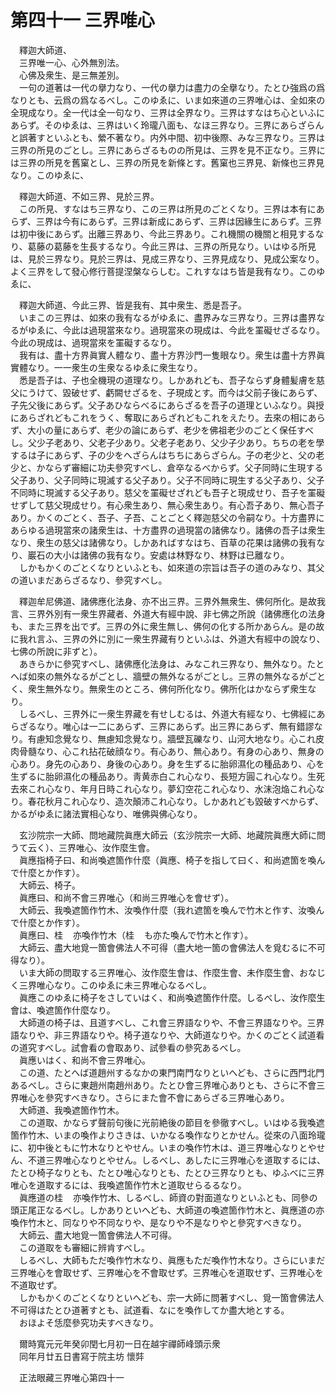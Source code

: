 # 第四十一 三界唯心
　釋迦大師道、  
　三界唯一心、心外無別法。  
　心佛及衆生、是三無差別。  
　一句の道著は一代の擧力なり、一代の擧力は盡力の全擧なり。たとひ強爲の爲なりとも、云爲の爲なるべし。このゆゑに、いま如來道の三界唯心は、全如來の全現成なり。全一代は全一句なり、三界は全界なり。三界はすなはち心といふにあらず。そのゆゑは、三界はいく玲瓏八面も、なほ三界なり。三界にあらざらんと誤著すといふとも、縈不著なり。内外中間、初中後際、みな三界なり。三界は三界の所見のごとし。三界にあらざるものの所見は、三界を見不正なり。三界には三界の所見を舊窠とし、三界の所見を新條とす。舊窠也三界見、新條也三界見なり。このゆゑに、  
  
　釋迦大師道、不如三界、見於三界。  
　この所見、すなはち三界なり、この三界は所見のごとくなり。三界は本有にあらず、三界は今有にあらず。三界は新成にあらず、三界は因緣生にあらず。三界は初中後にあらず。出離三界あり、今此三界あり。これ機關の機關と相見するなり、葛藤の葛藤を生長するなり。今此三界は、三界の所見なり。いはゆる所見は、見於三界なり。見於三界は、見成三界なり、三界見成なり、見成公案なり。よく三界をして發心修行菩提涅槃ならしむ。これすなはち皆是我有なり。このゆゑに、  
  
　釋迦大師道、今此三界、皆是我有、其中衆生、悉是吾子。  
　いまこの三界は、如來の我有なるがゆゑに、盡界みな三界なり。三界は盡界なるがゆゑに、今此は過現當來なり。過現當來の現成は、今此を罣礙せざるなり。今此の現成は、過現當來を罣礙するなり。  
　我有は、盡十方界眞實人體なり、盡十方界沙門一隻眼なり。衆生は盡十方界眞實體なり。一一衆生の生衆なるゆゑに衆生なり。  
　悉是吾子は、子也全機現の道理なり。しかあれども、吾子ならず身體髪膚を慈父にうけて、毀破せず、虧闕せざるを、子現成とす。而今は父前子後にあらず、子先父後にあらず。父子あひならべるにあらざるを吾子の道理といふなり。與授にあらざれどもこれをうく、奪取にあらざれどもこれをえたり。去來の相にあらず、大小の量にあらず、老少の論にあらず、老少を佛祖老少のごとく保任すべし。父少子老あり、父老子少あり。父老子老あり、父少子少あり。ちちの老を學するは子にあらず、子の少をへざらんはちちにあらざらん。子の老少と、父の老少と、かならず審細に功夫參究すべし、倉卒なるべからず。父子同時に生現する父子あり、父子同時に現滅する父子あり。父子不同時に現生する父子あり、父子不同時に現滅する父子あり。慈父を罣礙せざれども吾子と現成せり、吾子を罣礙せずして慈父現成せり。有心衆生あり、無心衆生あり。有心吾子あり、無心吾子あり。かくのごとく、吾子、子吾、ことごとく釋迦慈父の令嗣なり。十方盡界にあらゆる過現當來の諸衆生は、十方盡界の過現當の諸佛なり。諸佛の吾子は衆生なり、衆生の慈父は諸佛なり。しかあればすなはち、百草の花果は諸佛の我有なり、巖石の大小は諸佛の我有なり。安處は林野なり、林野は已離なり。  
　しかもかくのごとくなりといふとも、如來道の宗旨は吾子の道のみなり、其父の道いまだあらざるなり、參究すべし。  
  
　釋迦牟尼佛道、諸佛應化法身、亦不出三界。三界外無衆生、佛何所化。是故我言、三界外別有一衆生界藏者、外道大有經中說、非七佛之所說（諸佛應化の法身も、また三界を出でず。三界の外に衆生無し、佛何の化する所かあらん。是の故に我れ言ふ、三界の外に別に一衆生界藏有りといふは、外道大有經中の說なり、七佛の所說に非ずと）。  
　あきらかに參究すべし、諸佛應化法身は、みなこれ三界なり、無外なり。たとへば如來の無外なるがごとし、牆壁の無外なるがごとし。三界の無外なるがごとく、衆生無外なり。無衆生のところ、佛何所化なり。佛所化はかならず衆生なり。  
　しるべし、三界外に一衆生界藏を有せしむるは、外道大有經なり、七佛經にあらざるなり。唯心は一二にあらず、三界にあらず。出三界にあらず、無有錯謬なり。有慮知念覺なり、無慮知念覺なり。牆壁瓦礫なり、山河大地なり。心これ皮肉骨髓なり、心これ拈花破顔なり。有心あり、無心あり。有身の心あり、無身の心あり。身先の心あり、身後の心あり。身を生ずるに胎卵濕化の種品あり、心を生ずるに胎卵濕化の種品あり。靑黄赤白これ心なり、長短方圓これ心なり。生死去來これ心なり、年月日時これ心なり。夢幻空花これ心なり、水沫泡焔これ心なり。春花秋月これ心なり、造次顛沛これ心なり。しかあれども毀破すべからず、かるがゆゑに諸法實相心なり、唯佛與佛心なり。  
  
　玄沙院宗一大師、問地藏院眞應大師云（玄沙院宗一大師、地藏院眞應大師に問うて云く）、三界唯心、汝作麼生會。  
　眞應指椅子曰、和尚喚遮箇作什麼（眞應、椅子を指して曰く、和尚遮箇を喚んで什麼とか作す）。  
　大師云、椅子。  
　眞應曰、和尚不會三界唯心（和尚三界唯心を會せず）。  
　大師云、我喚遮箇作竹木、汝喚作什麼（我れ遮箇を喚んで竹木と作す、汝喚んで什麼とか作す）。  
　眞應曰、桂<img width="16" height="16" src="_cDtYY1o.png" border="0">亦喚作竹木（桂<img width="16" height="16" src="_cDtYY1o.png" border="0">も亦た喚んで竹木と作す）。  
　大師云、盡大地覓一箇會佛法人不可得（盡大地一箇の會佛法人を覓むるに不可得なり）。  
　いま大師の問取する三界唯心、汝作麼生會は、作麼生會、未作麼生會、おなじく三界唯心なり。このゆゑに未三界唯心なるべし。  
　眞應このゆゑに椅子をさしていはく、和尚喚遮箇作什麼。しるべし、汝作麼生會は、喚遮箇作什麼なり。  
　大師道の椅子は、且道すべし、これ會三界語なりや、不會三界語なりや。三界語なりや、非三界語なりや。椅子道なりや、大師道なりや。かくのごとく試道看の道究すべし。試會看の會取あり、試參看の參究あるべし。  
　眞應いはく、和尚不會三界唯心。  
　この道、たとへば道趙州するなかの東門南門なりといへども、さらに西門北門あるべし。さらに東趙州南趙州あり。たとひ會三界唯心ありとも、さらに不會三界唯心を參究すべきなり。さらにまた會不會にあらざる三界唯心あり。  
　大師道、我喚遮箇作竹木。  
　この道取、かならず聲前句後に光前絶後の節目を參徹すべし。いはゆる我喚遮箇作竹木、いまの喚作よりさきは、いかなる喚作なりとかせん。從來の八面玲瓏に、初中後ともに竹木なりとやせん。いまの喚作竹木は、道三界唯心なりとやせん、不道三界唯心なりとやせん。しるべし、あしたに三界唯心を道取するには、たとひ椅子なりとも、たとひ唯心なりとも、たとひ三界なりとも、ゆふべに三界唯心を道取するには、我喚遮箇作竹木と道取せらるるなり。  
　眞應道の桂<img width="16" height="16" src="_cDtYY1o.png" border="0">亦喚作竹木、しるべし、師資の對面道なりといふとも、同參の頭正尾正なるべし。しかありといへども、大師道の喚遮箇作竹木と、眞應道の亦喚作竹木と、同なりや不同なりや、是なりや不是なりやと參究すべきなり。  
　大師云、盡大地覓一箇會佛法人不可得。  
　この道取をも審細に辨肯すべし。  
　しるべし、大師もただ喚作竹木なり、眞應もただ喚作竹木なり。さらにいまだ三界唯心を會取せず、三界唯心を不會取せず。三界唯心を道取せず、三界唯心を不道取せず。  
　しかもかくのごとくなりといへども、宗一大師に問著すべし、覓一箇會佛法人不可得はたとひ道著すとも、試道看、なにを喚作してか盡大地とする。  
　おほよそ恁麼參究功夫すべきなり。  
  
　爾時寬元元年癸卯閏七月初一日在越宇禪師峰頭示衆  
　同年月廿五日書寫于院主坊 懷弉  
  
　正法眼藏三界唯心第四十一